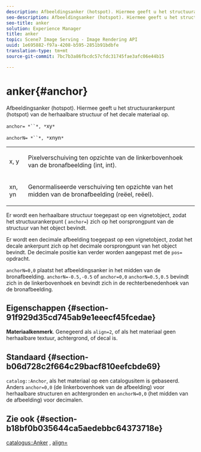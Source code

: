 ```yaml
---
description: Afbeeldingsanker (hotspot). Hiermee geeft u het structuurankerpunt (hotspot) van de herhaalbare structuur of het decale materiaal op.
seo-description: Afbeeldingsanker (hotspot). Hiermee geeft u het structuurankerpunt (hotspot) van de herhaalbare structuur of het decale materiaal op.
seo-title: anker
solution: Experience Manager
title: anker
topic: Scene7 Image Serving - Image Rendering API
uuid: 1e695882-f97a-4208-b595-2851b91bdbfe
translation-type: tm+mt
source-git-commit: 7bc7b3a86fbcdc57cfdc31745fae3afc06e44b15

---
```



# anker{#anchor}

Afbeeldingsanker (hotspot). Hiermee geeft u het structuurankerpunt (hotspot) van de herhaalbare structuur of het decale materiaal op.

`anchor= *``*, *`xy`*`

`anchorN= *``*, *`xnyn`*`

<table id="simpletable_1D8E91D8424A424787C4D20C9B040115"> 
 <tr class="strow"> 
  <td class="stentry"> <p><span class="varname"> x</span>, <span class="varname"> y</span> </p></td> 
  <td class="stentry"> <p>Pixelverschuiving ten opzichte van de linkerbovenhoek van de bronafbeelding (int, int). </p></td> 
 </tr> 
 <tr class="strow"> 
  <td class="stentry"> <p><span class="varname"> xn</span>, <span class="varname"> yn</span> </p></td> 
  <td class="stentry"> <p>Genormaliseerde verschuiving ten opzichte van het midden van de bronafbeelding (reëel, reëel). </p></td> 
 </tr> 
</table>

Er wordt een herhaalbare structuur toegepast op een vignetobject, zodat het structuurankerpunt ( `anchor=`) zich op het oorsprongpunt van de structuur van het object bevindt.

Er wordt een decimale afbeelding toegepast op een vignetobject, zodat het decale ankerpunt zich op het decimale oorsprongpunt van het object bevindt. De decimale positie kan verder worden aangepast met de `pos=` opdracht.

`anchorN=0,0` plaatst het afbeeldingsanker in het midden van de bronafbeelding. `anchorN=-0.5,-0.5` of `anchor=0,0` `anchorN=0.5,0.5` bevindt zich in de linkerbovenhoek en bevindt zich in de rechterbenedenhoek van de bronafbeelding.

## Eigenschappen {#section-91f929d35cd745ab9e1eeecf45fcedae}

**Materiaalkenmerk**. Genegeerd als `align=2`, of als het materiaal geen herhaalbare textuur, achtergrond, of decal is.

## Standaard {#section-b06d728c2f664c29bacf810eefcbde69}

`catalog::Anchor`, als het materiaal op een catalogusitem is gebaseerd. Anders `anchor=0,0` (de linkerbovenhoek van de afbeelding) voor herhaalbare structuren en achtergronden en `anchorN=0,0` (het midden van de afbeelding) voor decimalen.

## Zie ook {#section-b18bf0b035644ca5aedebbc64373718e}

[catalogus::Anker](../../../../../ir-api/material-cat/image-rendering-api-ref/c-ir-material-catalog/c-ir-material-data-reference/r-ir-cat-anchor.md#reference-d9b1d49db1fc440686f64b84453297ab) , [align=](../../../../../ir-api/http-protocol/image-rendering-api-ref/c-ir-http-protocol-ref/c-ir-http-protocol-command-reference/r-ir-align.md#reference-4d63baa522ce42f9b15167ba34c5c6a7)

